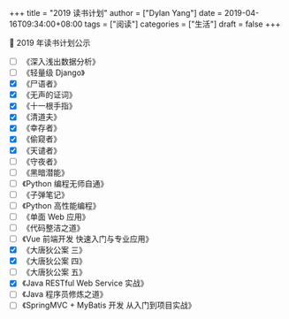 +++
title = "2019 读书计划"
author = ["Dylan Yang"]
date = 2019-04-16T09:34:00+08:00
tags = ["阅读"]
categories = ["生活"]
draft = false
+++

:open_book: 2019 年读书计划公示

-   [ ] 《深入浅出数据分析》
-   [ ] 《轻量级 Django》
-   [X] 《尸语者》
-   [X] 《无声的证词》
-   [X] 《十一根手指》
-   [X] 《清道夫》
-   [X] 《幸存者》
-   [X] 《偷窥者》
-   [X] 《天谴者》
-   [ ] 《守夜者》
-   [ ] 《黑暗潜能》
-   [ ] 《Python 编程无师自通》
-   [ ] 《子弹笔记》
-   [ ] 《Python 高性能编程》
-   [ ] 《单面 Web 应用》
-   [ ] 《代码整洁之道》
-   [ ] 《Vue 前端开发 快速入门与专业应用》
-   [X] 《大唐狄公案 三》
-   [X] 《大唐狄公案 四》
-   [ ] 《大唐狄公案 五》
-   [X] 《Java RESTful Web Service 实战》
-   [ ] 《Java 程序员修炼之道》
-   [ ] 《SpringMVC + MyBatis 开发 从入门到项目实战》
